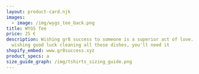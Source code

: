 ```yaml
---
layout: product-card.njk
images:
  - image: /img/wygs_tee_back.png
title: WYGS Tee
price: 25 €
description: Wishing gr8 success to someone is a superior act of love. It's like
  wishing good luck cleaning all those dishes, you'll need it
shopify_embed: www.gr8success.xyz
product_specs: a
size_guide_graph: /img/tshirts_sizing_guide.png
---
```

